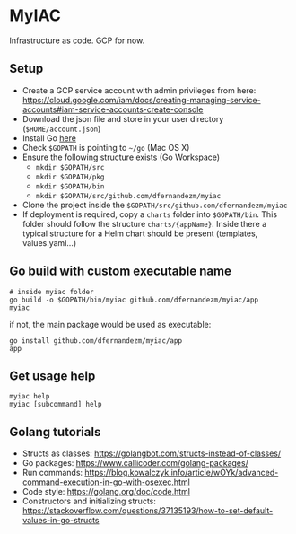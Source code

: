 # MyIAC

Infrastructure as code. GCP for now.

## Setup

* Create a GCP service account with admin privileges from here: https://cloud.google.com/iam/docs/creating-managing-service-accounts#iam-service-accounts-create-console
* Download the json file and store in your user directory (`$HOME/account.json`)
* Install Go [here](https://golang.org/dl/)
* Check `$GOPATH` is pointing to `~/go` (Mac OS X)
* Ensure the following structure exists (Go Workspace)
  - `mkdir $GOPATH/src`
  - `mkdir $GOPATH/pkg`
  - `mkdir $GOPATH/bin`
  - `mkdir $GOPATH/src/github.com/dfernandezm/myiac`
* Clone the project inside the `$GOPATH/src/github.com/dfernandezm/myiac`
* If deployment is required, copy a `charts` folder into `$GOPATH/bin`. This folder should follow the structure `charts/{appName}`. Inside there a typical structure for a Helm chart should be present (templates, values.yaml...)

## Go build with custom executable name

```
# inside myiac folder
go build -o $GOPATH/bin/myiac github.com/dfernandezm/myiac/app
myiac
```

if not, the main package would be used as executable:

```
go install github.com/dfernandezm/myiac/app
app
```

## Get usage help

```
myiac help
myiac [subcommand] help
```

## Golang tutorials

* Structs as classes: https://golangbot.com/structs-instead-of-classes/
* Go packages: https://www.callicoder.com/golang-packages/
* Run commands: https://blog.kowalczyk.info/article/wOYk/advanced-command-execution-in-go-with-osexec.html
* Code style: https://golang.org/doc/code.html
* Constructors and initializing structs: https://stackoverflow.com/questions/37135193/how-to-set-default-values-in-go-structs
